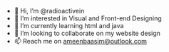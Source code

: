 - 👋 Hi, I’m @radioactivein
- 👀 I’m interested in Visual and Front-end Designing
- 🌱 I’m currently learning html and java
- 💞️ I’m looking to collaborate on my website design 
- 📫 Reach me on ameenbaasim@outlook.com 

<!---
radioactivein/radioactivein is a ✨ special ✨ repository because its `README.md` (this file) appears on your GitHub profile.
You can click the Preview link to take a look at your changes.
--->
